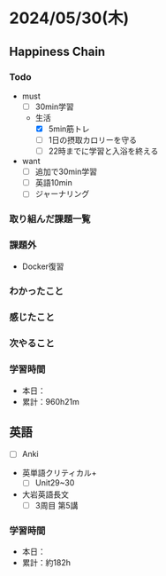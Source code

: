 # 2024/05/30(木)

## Happiness Chain

### Todo

- must
  - [ ] 30min学習
  - 生活
    - [x] 5min筋トレ
    - [ ] 1日の摂取カロリーを守る
    - [ ] 22時までに学習と入浴を終える
- want
  - [ ] 追加で30min学習
  - [ ] 英語10min
  - [ ] ジャーナリング

### 取り組んだ課題一覧

### 課題外

- Docker復習

### わかったこと

### 感じたこと

### 次やること

### 学習時間

- 本日：
- 累計：960h21m

## 英語

- [ ] Anki
- 英単語クリティカル+
  - [ ] Unit29~30
- 大岩英語長文
  - [ ] 3周目 第5講

### 学習時間

- 本日：
- 累計：約182h
